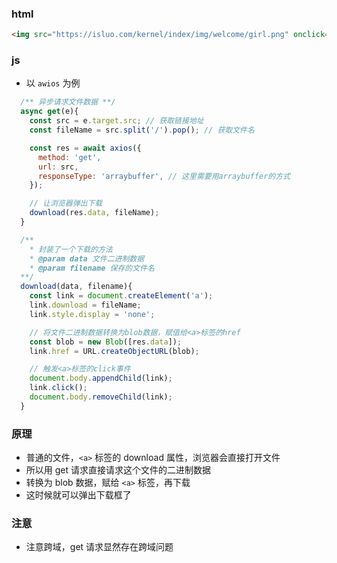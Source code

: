 ### html

```html
<img src="https://isluo.com/kernel/index/img/welcome/girl.png" onclick="get(event)" />
```

### js

- 以 `awios` 为例

```js
  /** 异步请求文件数据 **/
  async get(e){
    const src = e.target.src; // 获取链接地址
    const fileName = src.split('/').pop(); // 获取文件名

    const res = await axios({
      method: 'get',
      url: src,
      responseType: 'arraybuffer', // 这里需要用arraybuffer的方式
    });

    // 让浏览器弹出下载
    download(res.data, fileName);
  }

  /**
    * 封装了一个下载的方法
    * @param data 文件二进制数据
    * @param filename 保存的文件名
  **/
  download(data, filename){
    const link = document.createElement('a');
    link.download = fileName;
    link.style.display = 'none';

    // 将文件二进制数据转换为blob数据，赋值给<a>标签的href
    const blob = new Blob([res.data]);
    link.href = URL.createObjectURL(blob);

    // 触发<a>标签的click事件
    document.body.appendChild(link);
    link.click();
    document.body.removeChild(link);
  }
```

### 原理

- 普通的文件，`<a>` 标签的 download 属性，浏览器会直接打开文件
- 所以用 get 请求直接请求这个文件的二进制数据
- 转换为 blob 数据，赋给 `<a>` 标签，再下载
- 这时候就可以弹出下载框了

### 注意

- 注意跨域，get 请求显然存在跨域问题
